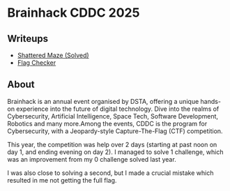 # Brainhack CDDC 2025

## Writeups
- [Shattered Maze (Solved)](./Shattered%20Maze/)
- [Flag Checker](./)

## About
Brainhack is an annual event organised by DSTA, offering a unique hands-on experience into the future of digital technology. Dive into the realms of Cybersecurity, Artificial Intelligence, Space Tech, Software Development, Robotics and many more.Among the events, CDDC is the program for Cybersecurity, with a Jeopardy-style Capture-The-Flag (CTF) competition.

This year, the competition was help over 2 days (starting at past noon on day 1, and ending evening on day 2). I managed to solve 1 challenge, which was an improvement from my 0 challenge solved last year.

I was also close to solving a second, but I made a crucial mistake which resulted in me not getting the full flag.